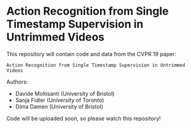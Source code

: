 # Action Recognition from Single Timestamp Supervision in Untrimmed Videos

This repository will contain code and data from the CVPR 19 paper:

```
Action Recognition from Single Timestamp Supervision in Untrimmed Videos
```

Authors:

- Davide Moltisanti (University of Bristol)
- Sanja Fidler (University of Toronto)
- Dima Damen (University of Bristol)

Code will be uploaded soon, so please watch this repository!